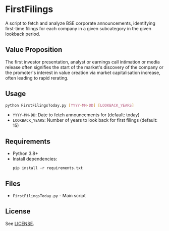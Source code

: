# FirstFilings
A script to fetch and analyze BSE corporate announcements, identifying first-time filings for each company in a given subcategory in the given lookback period.

## Value Proposition
The first investor presentation, analyst or earnings call intimation or media release often signifies the start of the market's discovery of the company or the promoter's interest in value creation via market capitalisation increase, often leading to rapid rerating.

## Usage
```bash
python FirstFilingsToday.py [YYYY-MM-DD] [LOOKBACK_YEARS]
```
- `YYYY-MM-DD`: Date to fetch announcements for (default: today)
- `LOOKBACK_YEARS`: Number of years to look back for first filings (default: 15)

## Requirements

- Python 3.8+
- Install dependencies:
  ```
  pip install -r requirements.txt
  ```

## Files

- `FirstFilingsToday.py` - Main script

## License

See [LICENSE](LICENSE).
